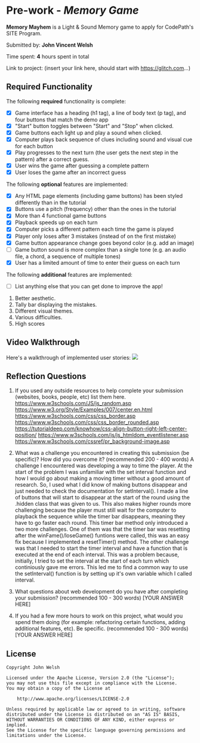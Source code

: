 # Pre-work - *Memory Game*

**Memory Mayhem** is a Light & Sound Memory game to apply for CodePath's SITE Program. 

Submitted by: **John Vincent Welsh**

Time spent: **4** hours spent in total

Link to project: (insert your link here, should start with https://glitch.com...)

## Required Functionality

The following **required** functionality is complete:

* [X] Game interface has a heading (h1 tag), a line of body text (p tag), and four buttons that match the demo app
* [X] "Start" button toggles between "Start" and "Stop" when clicked. 
* [X] Game buttons each light up and play a sound when clicked. 
* [X] Computer plays back sequence of clues including sound and visual cue for each button
* [X] Play progresses to the next turn (the user gets the next step in the pattern) after a correct guess. 
* [X] User wins the game after guessing a complete pattern
* [X] User loses the game after an incorrect guess

The following **optional** features are implemented:

* [X] Any HTML page elements (including game buttons) has been styled differently than in the tutorial
* [X] Buttons use a pitch (frequency) other than the ones in the tutorial
* [X] More than 4 functional game buttons
* [X] Playback speeds up on each turn
* [X] Computer picks a different pattern each time the game is played
* [X] Player only loses after 3 mistakes (instead of on the first mistake)
* [X] Game button appearance change goes beyond color (e.g. add an image)
* [ ] Game button sound is more complex than a single tone (e.g. an audio file, a chord, a sequence of multiple tones)
* [X] User has a limited amount of time to enter their guess on each turn

The following **additional** features are implemented:

- [ ] List anything else that you can get done to improve the app!
1. Better aesthetic.
2. Tally bar displaying the mistakes.
3. Different visual themes.
4. Various difficulties.
5. High scores

## Video Walkthrough

Here's a walkthrough of implemented user stories:
![](your-link-here)


## Reflection Questions
1. If you used any outside resources to help complete your submission (websites, books, people, etc) list them here. 
https://www.w3schools.com/JS/js_random.asp
https://www.w3.org/Style/Examples/007/center.en.html
https://www.w3schools.com/css/css_border.asp
https://www.w3schools.com/css/css_border_rounded.asp
https://tutorialdeep.com/knowhow/css-align-button-right-left-center-position/
https://www.w3schools.com/js/js_htmldom_eventlistener.asp
https://www.w3schools.com/cssref/pr_background-image.asp


2. What was a challenge you encountered in creating this submission (be specific)? How did you overcome it? (recommended 200 - 400 words) 
A challenge I encountered was developing a way to time the player. At the start of the problem I was unfamiliar with the set interval function
and how I would go about making a moving timer without a good amount of research. So, I used what I did know of making buttons disappear and just
needed to check the documentation for setInterval(). I made a line of buttons that will start to disappear at the start of the round using the
.hidden class that was given to us. This also makes higher rounds more challenging because the player must still wait for the computer to 
playback the sequence while the timer bar disappears, meaning they have to go faster each round. This timer bar method only introduced a two more
challenges. One of them was that the timer bar was resetting after the winFame()/loseGame() funtions were called, this was an easy fix because I implemented
a resetTimer() method. The other challenge was that I needed to start the timer interval and have a function that is executed at the end of each interval. This
was a problem because, initially, I tried to set the interval at the start of each turn which continiously gave me errors. This led me to 
find a common way to use the setInterval() function is by setting up it's own variable which I called interval.

3. What questions about web development do you have after completing your submission? (recommended 100 - 300 words) 
[YOUR ANSWER HERE]

4. If you had a few more hours to work on this project, what would you spend them doing (for example: refactoring certain functions, adding additional features, etc). Be specific. (recommended 100 - 300 words) 
[YOUR ANSWER HERE]



## License

    Copyright John Welsh

    Licensed under the Apache License, Version 2.0 (the "License");
    you may not use this file except in compliance with the License.
    You may obtain a copy of the License at

        http://www.apache.org/licenses/LICENSE-2.0

    Unless required by applicable law or agreed to in writing, software
    distributed under the License is distributed on an "AS IS" BASIS,
    WITHOUT WARRANTIES OR CONDITIONS OF ANY KIND, either express or implied.
    See the License for the specific language governing permissions and
    limitations under the License.